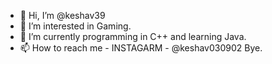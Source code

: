 - 👋 Hi, I’m @keshav39
- 👀 I’m interested in Gaming.
- 🌱 I’m currently programming in C++ and learning Java.
- 📫 How to reach me - INSTAGARM - @keshav030902
Bye.

<!---
keshav39/keshav39 is a ✨ special ✨ repository because its `README.md` (this file) appears on your GitHub profile.
You can click the Preview link to take a look at your changes.
--->
